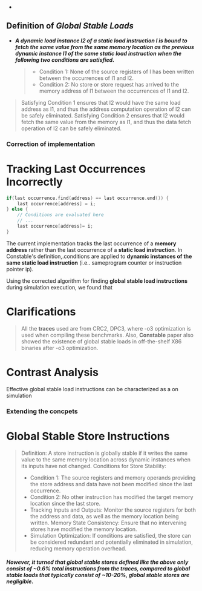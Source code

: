 - 
## Definition of *Global Stable Loads*
- ***A dynamic load instance I2 of a static load instruction I is bound to fetch the same value from the same memory location as the previous dynamic instance I1 of the same static load instruction when the following two conditions are satisfied.*** 
	> 	-  Condition 1: None of the source registers of I has been written between the occurrences of I1 and I2. 
	> 	-  Condition 2: No store or store request has arrived to the memory address of I1 between the occurrences of I1 and I2. 

> Satisfying Condition 1 ensures that I2 would have the same load address as I1, and thus the address computation operation of I2 can be safely eliminated. Satisfying Condition 2 ensures that I2 would fetch the same value from the memory as I1, and thus the data fetch operation of I2 can be safely eliminated.

### Correction of implementation
# Tracking Last Occurrences lncorrectly
```cpp
if(last occurrence.find(address) == last occurrence.end()) {
	last occurrence[address] = i; 
} else {
	// Conditions are evaluated here
	// ... 
	last occurrence[address]= i;
}
```
The current implementation tracks the last occurrence of a **memory address** rather than the last occurrence of a **static load instruction**. In Constable's definition,.conditions are applied to **dynamic instances of the same static load instruction** (i.e.. sameprogram counter or instruction pointer ip).

Using the corrected algorithm for finding **global stable load instructions** during simulation execution, we found that 
# Clarifications
>All the **traces** used are from CRC2, DPC3, where -o3 optimization is used when compiling these benchmarks.
Also, **Constable** paper also showed the existence of global stable loads in off-the-shelf X86 binaries after -o3 optimization.
# Contrast Analysis
Effective global stable load instructions can be characterized as a on simulation
### Extending the concpets 
# Global  Stable Store Instructions

> Definition: A store instruction is globally stable if it writes the same value to the same memory location across dynamic instances when its inputs have not changed.
Conditions for Store Stability:
> - Condition 1: The source registers and memory operands providing the store address and data have not been modified since the last occurrence.
>- Condition 2: No other instruction has modified the target memory location since the last store.
>-  Tracking Inputs and Outputs: Monitor the source registers for both the address and data, as well as the memory location being written.
Memory State Consistency: Ensure that no intervening stores have modified the memory location.
>- Simulation Optimization: If conditions are satisfied, the store can be considered redundant and potentially eliminated in simulation, reducing memory operation overhead.

##### However, it turned that *global stable stores* defined like the above only consist  of ~0.6% total instructions from the traces, compared to *global stable loads* that typically consist of  ~10-20%, *global stable stores* are negligible.
<!--stackedit_data:
eyJoaXN0b3J5IjpbMTM3NjQyNzUwMywtMTg0NTE5NTMxMywtNz
Q1MDA3ODAzLC0xNTAzMDY2NTk4XX0=
-->